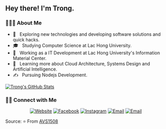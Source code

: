 <h2> Hey there! I'm Trong.</h2>

<h3> 👨🏻‍💻 About Me </h3>

- 🤔 &nbsp; Exploring new technologies and developing software solutions and quick hacks.
- 🎓 &nbsp; Studying Computer Science at Lac Hong University.
- 💼 &nbsp; Working as a IT Development at Lac Hong University's Information Material Center.
- 🌱 &nbsp; Learning more about Cloud Architecture, Systems Design and Artificial Intelligence.
- ✍️ &nbsp; Pursuing Nodejs Development.



[![Trong's GitHub Stats](https://github-readme-stats.vercel.app/api?username=tronginc&show_icons=true)](https://github.com/tronginc)

<h3> 🤝🏻 Connect with Me </h3>

<p align="center">
<a href="https://www.trongnc.com/"><img alt="Website" src="https://img.shields.io/badge/Website-www.tronginc.com-blue?style=flat-square&logo=google-chrome"></a>
<a href="https://www.facebook.com/tronginc"><img alt="Facebook" src="https://img.shields.io/badge/Facebook-Trọng%20Công%20Nguyễn-blue?style=flat-square&logo=facebook"></a>
<a href="https://www.instagram.com/tronginc/"><img alt="Instagram" src="https://img.shields.io/badge/Instagram-tronginc-blue?style=flat-square&logo=instagram"></a>
<a href="mailto:tronginc@gmail.com"><img alt="Email" src="https://img.shields.io/badge/Email-tronginc@gmail.com-blue?style=flat-square&logo=gmail"></a>
<a href="mailto:trongnc@lhu.edu.vn"><img alt="Email" src="https://img.shields.io/badge/Email-trongnc@lhu.edu.vn-green?style=flat-square&logo=gmail"></a>
</p>

Source:
⭐️ From [AVS1508](https://github.com/AVS1508)
